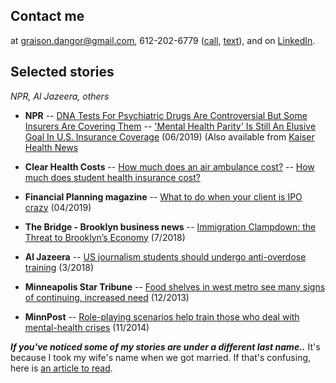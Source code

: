 ## Contact me
at <graison.dangor@gmail.com>, 612-202-6779 ([call](tel:612-202-6779), <html><a href="sms:+16122026779">text</a></html>), and on [LinkedIn](https://linkedin.com/in/graisondangor).

## Selected stories
_NPR, Al Jazeera, others_

- **NPR**
-- [DNA Tests For Psychiatric Drugs Are Controversial But Some Insurers Are Covering Them](https://www.npr.org/sections/health-shots/2019/10/17/766473930/dna-tests-for-psychiatric-drugs-are-controversial-but-some-insurers-are-covering)
-- ['Mental Health Parity' Is Still An Elusive Goal In U.S. Insurance Coverage](https://www.npr.org/sections/health-shots/2019/06/07/730404539/mental-health-parity-is-still-an-elusive-goal-in-u-s-insurance-coverage) (06/2019) (Also available from [Kaiser Health News](https://khn.org/news/legal-promise-of-equal-mental-health-treatment-often-falls-short/)

- **Clear Health Costs**
-- [How much does an air ambulance cost?](https://clearhealthcosts.com/blog/2019/10/how-much-does-an-air-ambulance-cost/)
-- [How much does student health insurance cost?](https://clearhealthcosts.com/blog/2019/09/how-much-does-student-health-insurance-cost/)

- **Financial Planning magazine**
-- [What to do when your client is IPO crazy](https://www.financial-planning.com/news/lyft-uber-pinterest-slack-should-your-clients-buy-ipos) (04/2019)

-   **The Bridge - Brooklyn business news**
-- [Immigration Clampdown: the Threat to Brooklyn’s Economy](https://thebridgebk.com/immigration-clampdown-threat-brooklyns-economy/) (7/2018)

-   **Al Jazeera**
-- [US journalism students should undergo anti-overdose training](https://www.aljazeera.com/indepth/opinion/journalism-students-undergo-anti-overdose-training-180315125055224.html) (3/2018)

-   **Minneapolis Star Tribune**
-- [Food shelves in west metro see many signs of continuing, increased need](http://www.startribune.com/food-shelves-in-west-metro-see-many-signs-of-continuing-increased-need/236073631/) (12/2013)

-   **MinnPost**
-- [Role-playing scenarios help train those who deal with mental-health crises](https://www.minnpost.com/politics-policy/2014/11/role-playing-scenarios-help-train-those-who-deal-mental-health-crises/) (11/2014)


***If you've noticed some of my stories are under a different last name..***
It's because I took my wife's name when we got married. If that's confusing, here is [an article to read](https://www.bbc.com/news/stories-42720646).
